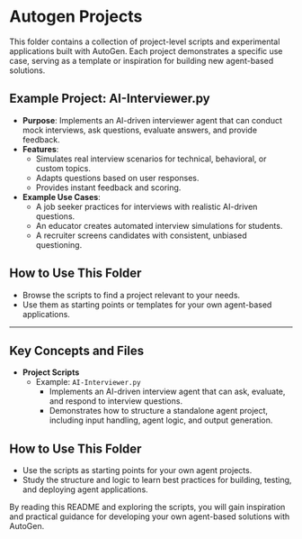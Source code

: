 
# Autogen Projects

This folder contains a collection of project-level scripts and experimental applications built with AutoGen. Each project demonstrates a specific use case, serving as a template or inspiration for building new agent-based solutions.

## Example Project: AI-Interviewer.py

- **Purpose**: Implements an AI-driven interviewer agent that can conduct mock interviews, ask questions, evaluate answers, and provide feedback.
- **Features**:
  - Simulates real interview scenarios for technical, behavioral, or custom topics.
  - Adapts questions based on user responses.
  - Provides instant feedback and scoring.
- **Example Use Cases**:
  - A job seeker practices for interviews with realistic AI-driven questions.
  - An educator creates automated interview simulations for students.
  - A recruiter screens candidates with consistent, unbiased questioning.

## How to Use This Folder
- Browse the scripts to find a project relevant to your needs.
- Use them as starting points or templates for your own agent-based applications.

---

## Key Concepts and Files

- **Project Scripts**
  - Example: `AI-Interviewer.py`
    - Implements an AI-driven interview agent that can ask, evaluate, and respond to interview questions.
    - Demonstrates how to structure a standalone agent project, including input handling, agent logic, and output generation.

## How to Use This Folder
- Use the scripts as starting points for your own agent projects.
- Study the structure and logic to learn best practices for building, testing, and deploying agent applications.

By reading this README and exploring the scripts, you will gain inspiration and practical guidance for developing your own agent-based solutions with AutoGen.
